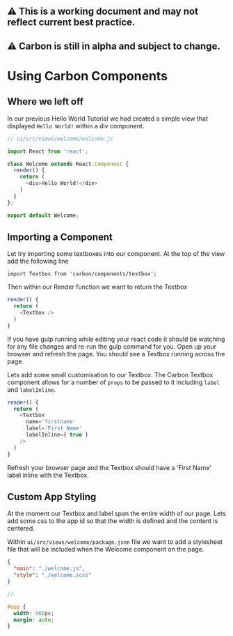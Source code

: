 ## :warning: This is a working document and may not reflect current best practice.
## :warning: Carbon is still in alpha and subject to change.

# Using Carbon Components

## Where we left off

In our previous Hello World Tutorial we had created a simple view
that displayed `Hello World!` within a div component.

```javascript
// ui/src/views/welcome/welcome.js

import React from 'react';

class Welcome extends React.Component {
  render() {
    return (
      <div>Hello World!</div>
    )
  }
};

export default Welcome;
```

## Importing a Component

Let try importing some textboxes into our component. At the top of the view add the following line

```
import Textbox from 'carbon/components/textbox';
```

Then within our Render function we want to return the Textbox

```javascript
render() {
  return (
    <Textbox />
  )
}
```

If you have gulp running while editing your react code it should be watching for any file changes and re-run the gulp
command for you. Open up your browser and refresh the page. You should see a Textbox running across the page.

Lets add some small customisation to our Textbox. The Carbon Textbox component allows for a number of `props` to be passed to it including `label` and `labelInline`.

```javascript
render() {
  return (
    <Textbox
      name='firstname'
      label='First Name'
      labelInline={ true }
    />
  )
}
```

Refresh your browser page and the Textbox should have a 'First Name' label inline with the Textbox.

## Custom App Styling

At the moment our Textbox and label span the entire width of our page. Lets add some css to the app id so that the width is defined and the content is centered.

Within `ui/src/views/welcome/package.json` file we want to add a stylesheet file that will be included when the Welcome component on the page.

```json
{
  "main": "./welcome.js",
  "style": "./welcome.scss"
}
```

```scss
//

#app {
  width: 960px;
  margin: auto;
}
```
